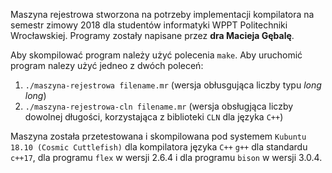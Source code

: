 Maszyna rejestrowa stworzona na potrzeby implementacji kompilatora na semestr zimowy 2018 dla studentów informatyki WPPT Politechniki Wrocławskiej. Programy zostały napisane przez <b>dra Macieja Gębalę</b>.

Aby skompilować program należy użyć polecenia `make`. Aby uruchomić program nalezy użyć jedneo z dwóch poleceń:

1. `./maszyna-rejestrowa filename.mr` (wersja obłusgująca liczby typu <i>long long</i>)
2. `./maszyna-rejestrowa-cln filename.mr` (wersja obsługjąca liczby dowolnej długości, korzystająca z biblioteki `CLN` dla języka `C++`)

Maszyna została przetestowana i skompilowana pod systemem `Kubuntu 18.10 (Cosmic Cuttlefish)` dla kompilatora języka `C++` `g++` dla standardu `c++17`, dla programu `flex` w wersji 2.6.4 i dla programu `bison` w wersji 3.0.4.
